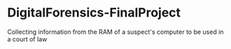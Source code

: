 # DigitalForensics-FinalProject
Collecting information from the RAM of a suspect's computer to be used in a court of law
